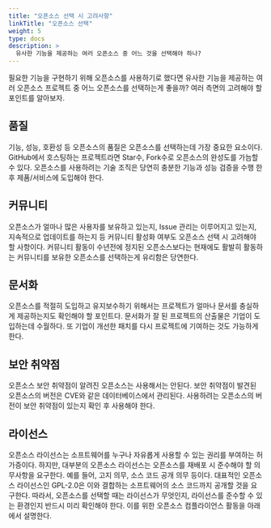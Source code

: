 ```yaml
---
title: "오픈소스 선택 시 고려사항"
linkTitle: "오픈소스 선택"
weight: 5
type: docs
description: >
  유사한 기능을 제공하는 여러 오픈소스 중 어느 것을 선택해야 하나? 
---
```


필요한 기능을 구현하기 위해 오픈소스를 사용하기로 했다면 유사한 기능을 제공하는 여러 오픈소스 프로젝트 중 어느 오픈소스를 선택하는게 좋을까? 여러 측면의 고려해야 할 포인트를 알아보자. 

## 품질
기능, 성능, 호환성 등 오픈소스의 품질은 오픈소스를 선택하는데 가장 중요한 요소이다. GitHub에서 호스팅하는 프로젝트라면 Star수, Fork수로 오픈소스의 완성도를 가늠할 수 있다. 오픈소스를 사용하려는 기술 조직은 당연히 충분한 기능과 성능 검증을 수행 한 후 제품/서비스에 도입해야 한다. 

## 커뮤니티
오픈소스가 얼마나 많은 사용자를 보유하고 있는지, Issue 관리는 이루어지고 있는지, 지속적으로 업데이트를 하는지 등 커뮤니티 활성화 여부도 오픈소스 선택 시 고려해야 할 사항이다. 커뮤니티 활동이 수년전에 정지된 오픈소스보다는 현재에도 활발히 활동하는 커뮤니티를 보유한 오픈소스를 선택하는게 유리함은 당연한다. 

## 문서화
오픈소스를 적절히 도입하고 유지보수하기 위해서는 프로젝트가 얼마나 문서를 충실하게 제공하는지도 확인해야 할 포인트다. 문서화가 잘 된 프로젝트의 산출물은 기업이 도입하는데 수월하다. 또 기업이 개선한 패치를 다시 프로젝트에 기여하는 것도 가능하게 한다. 

## 보안 취약점
오픈소스 보안 취약점이 알려진 오픈소스는 사용해서는 안된다. 보안 취약점이 발견된 오픈소스의 버전은 CVE와 같은 데이터베이스에서 관리된다. 사용하려는 오픈소스의 버전이 보안 취약점이 있는지 확인 후 사용해야 한다. 

## 라이선스
오픈소스 라이선스는 소프트웨어를 누구나 자유롭게 사용할 수 있는 권리를 부여하는 허가증이다. 하지만, 대부분의 오픈소스 라이선스는 오픈소스를 재배포 시 준수해야 할 의무사항을 요구한다. 예를 들어, 고지 의무, 소스 코드 공개 의무 등이다. 대표적인 오픈소스 라이선스인 GPL-2.0은 이와 결합하는 소프트웨어의 소스 코드까지 공개할 것을 요구한다. 따라서, 오픈소스를 선택할 때는 라이선스가 무엇인지, 라이선스를 준수할 수 있는 환경인지 반드시 미리 확인해야 한다. 이를 위한 오픈소스 컴플라이언스 활동을 아래에서 설명한다. 